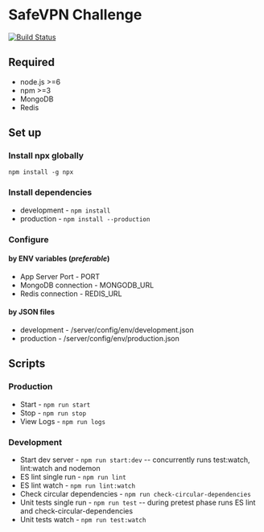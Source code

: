 # SafeVPN Challenge

[![Build Status](https://travis-ci.org/fealaer/SafeVPN-challenge.svg?branch=master)](https://travis-ci.org/fealaer/SafeVPN-challenge)

## Required
* node.js >=6
* npm >=3
* MongoDB
* Redis

## Set up

### Install npx globally
```npm install -g npx```

### Install dependencies
* development - ```npm install```
* production - ```npm install --production```

### Configure
#### by ENV variables (*preferable*)
* App Server Port - PORT
* MongoDB connection - MONGODB_URL
* Redis connection - REDIS_URL
#### by JSON files
* development - <rootDir>/server/config/env/development.json
* production - <rootDir>/server/config/env/production.json

## Scripts

### Production
* Start - ```npm run start```
* Stop - ```npm run stop```
* View Logs - ```npm run logs```

### Development
* Start dev server - ```npm run start:dev``` -- concurrently runs test:watch, lint:watch and nodemon
* ES lint single run - ```npm run lint```
* ES lint watch - ```npm run lint:watch```
* Check circular dependencies - ```npm run check-circular-dependencies```
* Unit tests single run - ```npm run test``` -- during pretest phase runs ES lint and check-circular-dependencies
* Unit tests watch - ```npm run test:watch```
